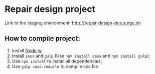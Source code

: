 # Repair design project

Link to the staging environment: http://repair-design-dus.surge.sh

## How to compile project:
1. Install [Node.js](https://nodejs.org/en/download/);
2. Install `sass` and `gulp` (Use `npm install sass` and `npm install gulp`);
3. Use `npm install` to install all dependencies;
4. Use `gulp sass-compile` to compile css file.
